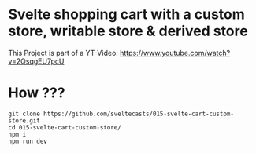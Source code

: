 # Svelte shopping cart with a custom store, writable store & derived store

This Project is part of a YT-Video: https://www.youtube.com/watch?v=2QsqgEU7pcU

# How ???

```
git clone https://github.com/sveltecasts/015-svelte-cart-custom-store.git
cd 015-svelte-cart-custom-store/
npm i
npm run dev
````
